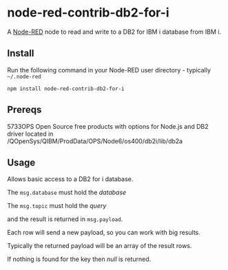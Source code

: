 # node-red-contrib-db2-for-i

A <a href="http://nodered.org" target="_new">Node-RED</a> node to read and write to a DB2 for IBM i database from IBM i.

Install
-------

Run the following command in your Node-RED user directory - typically `~/.node-red`

    npm install node-red-contrib-db2-for-i


Prereqs 
-------
5733OPS Open Source free products with options for Node.js and DB2 driver located in /QOpenSys/QIBM/ProdData/OPS/Node6/os400/db2i/lib/db2a 


Usage
-----

Allows basic access to a DB2 for i database.

The `msg.database` must hold the <i>database</i>

The `msg.topic` must hold the <i>query</i>

and the result is returned in `msg.payload`.

Each row will send a new payload, so you can work with big results.

Typically the returned payload will be an array of the result rows.

If nothing is found for the key then <i>null</i> is returned.

